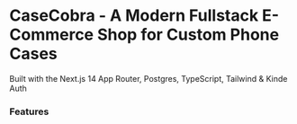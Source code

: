 # CaseCobra - A Modern Fullstack E-Commerce Shop for Custom Phone Cases

Built with the Next.js 14 App Router, Postgres, TypeScript, Tailwind & Kinde Auth

### Features
